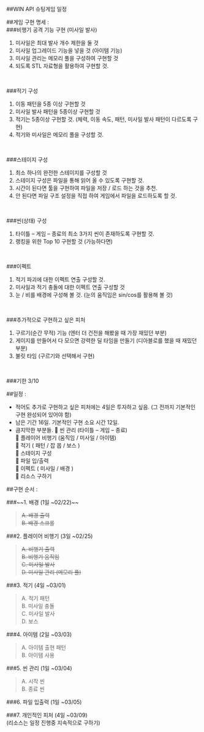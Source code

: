 ##WIN API 슈팅게임 일정  

##게임 구현 명세 :  <br>
###비행기 공격 기능 구현 (미사일 발사)
1.	미사일은 최대 발사 개수 제한을 둘 것
2.	미사일 업그레이드 기능을 넣을 것 (아이템 기능)
3.	미사일 관리는 메모리 풀을 구성하여 구현할 것
4.	되도록 STL 자료형을 활용하여 구현할 것.
<br>

###적기 구성
1.	이동 패턴을 5종 이상 구현할 것
2.	미사일 발사 패턴을 5종이상 구현할 것
3.	적기는 5종이상 구현할 것. (체력, 이동 속도, 패턴, 미사일 발사 패턴이 다르도록 구현)
4.	적기와 미사일은 메모리 풀을 구성할 것.
<br>

###스테이지 구성
1.	최소 하나의 완전한 스테이지를 구성할 것
2.	스테이지 구성은 파일을 통해 읽어 올 수 있도록 구현할 것.
3.	시간이 된다면 툴을 구현하여 파일을 저장 / 로드 하는 것을 추천.
4.	안 된다면 파일 구조 설정을 직접 하여 게임에서 파일을 로드하도록 할 것.
<br>

###씬(상태) 구성
1.	타이틀 – 게임 – 종료의 최소 3가지 씬이 존재하도록 구현할 것.
2.	랭킹을 위한 Top 10 구현할 것 (가능하다면)
<br>

###이펙트
1.	적기 파괴에 대한 이펙트 연출 구성할 것.
2.	미사일과 적기 충돌에 대한 이펙트 연출 구성할 것
3.	눈 / 비를 배경에 구성해 볼 것. (눈의 움직임은 sin/cos를 활용해 볼 것)
<br>

###추가적으로 구현하고 싶은 피처
1.	구르기(순간 무적) 기능 (엔터 더 건전을 해봤을 때 가장 재밌던 부분)
2.	게이지를 만들어서 다 모으면 강력한 딜 타임을 만들기 (디아블로를 했을 때 재밌던 부분)
3.	불릿 타임 (구르기와 선택해서 구현)
<br>

###기한 3/10


##일정  :
-	적어도 추가로 구현하고 싶은 피처에는 4일은 투자하고 싶음. (그 전까지 기본적인 구현 완성되어 있어야 함)
-	남은 기간 16일. 기본적인 구현 소요 시간 12일.
-	큼지막한 부분들.
	씬 관리 (타이틀 – 게임 – 종료) <br>
	플레이어 비행기 (움직임 / 미사일 / 아이템)<br>
	적기 ( 패턴 / 잡 몹 / 보스 )<br>
	스테이지 구성<br>
	파일 입/출력<br>
	이펙트 ( 미사일 / 배경 )<br>
	리소스 구하기<br>


##구현 순서 :

###~~1.	배경 (1일 ~02/22)~~ <br>
  >~~A.	배경 출력~~<br>
  >~~B.	배경 스크롤~~<br>


###2.	플레이어 비행기 (3일 ~02/25)<br>
  > ~~A.	비행기 출력~~ <br>
  > ~~B.	비행기 움직임~~ <br>
  > ~~C.	미사일 발사~~<br>
  > ~~D.	미사일 관리 (메모리 풀)~~<br>


###3.	적기 (4일 ~03/01)<br>
  > A.	적기 패턴<br>
  > B.	미사일 충돌<br>
  > C.	미사일 발사<br>
  > D.	보스<br>


###4.	아이템 (2일 ~03/03)<br>
  > A.	아이템 출현 패턴<br>
  > B.	아이템 사용<br>


###5.	씬 관리 (1일 ~03/04)<br>
  > A.	시작 씬<br>
  > B.	종료 씬<br>


###6.	파일 입출력 (1일 ~03/05)<br>


###7.	개인적인 피처 (4일 ~03/09)<br>
(리소스는 일정 진행중 지속적으로 구하기)
